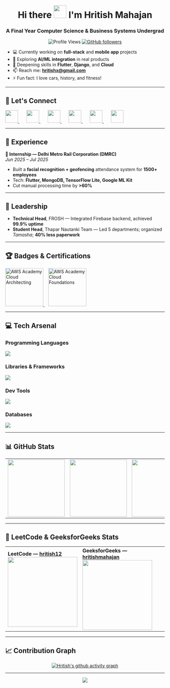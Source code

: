 <h1 align="center">Hi there <img src="https://user-images.githubusercontent.com/72663882/171687151-bb31c996-c9d2-49c8-b593-734946893b23.gif" width="40" /> I'm Hritish Mahajan</h1>

<h3 align="center">A Final Year Computer Science & Business Systems Undergrad</h3>

<div align="center">

![Profile Views](https://komarev.com/ghpvc/?username=hritishmahajan&label=Profile%20views&color=blueviolet&style=plastic)
[![GitHub followers](https://img.shields.io/github/followers/hritishmahajan)](https://github.com/hritishmahajan?tab=followers)

</div>

- 💻 Currently working on **full-stack** and **mobile app** projects  
- 🤖 Exploring **AI/ML integration** in real products  
- 🌱 Deepening skills in **Flutter**, **Django**, and **Cloud**  
- 📫 Reach me: **[hritishx@gmail.com](mailto:hritishx@gmail.com)**  
- ⚡ Fun fact: I love cars, history, and fitness!

---

## 🤝 **Let's Connect**
<p align="left">
<a href="mailto:hritishx@gmail.com" target="_blank" style="margin-right:15px;">
  <img src="https://skillicons.dev/icons?i=gmail" height="40" />
</a>&nbsp;
<a href="https://www.linkedin.com/in/hritish-mahajan/" target="_blank" style="margin-right:15px;">
  <img src="https://skillicons.dev/icons?i=linkedin" height="40" />
</a>&nbsp;
<a href="https://leetcode.com/u/hritish12/" target="_blank" style="margin-right:15px;">
  <img src="https://raw.githubusercontent.com/rahuldkjain/github-profile-readme-generator/master/src/images/icons/Social/leet-code.svg" height="40" />
</a>&nbsp;
<a href="https://www.geeksforgeeks.org/user/hritishmahajan/" target="_blank" style="margin-right:15px;">
  <img src="https://raw.githubusercontent.com/rahuldkjain/github-profile-readme-generator/master/src/images/icons/Social/geeks-for-geeks.svg" height="40" />
</a>&nbsp;
<a href="https://x.com/hritish_mahajan/" target="_blank" style="margin-right:15px;">
  <img src="https://skillicons.dev/icons?i=twitter" height="40" />
</a>&nbsp;
<a href="https://www.instagram.com/hritish_mahajan/" target="_blank">
  <img src="https://skillicons.dev/icons?i=instagram" height="40" />
</a>
</p>


---

## 🏢 **Experience**
**💼 Internship — Delhi Metro Rail Corporation (DMRC)**  
*Jun 2025 – Jul 2025*  
- Built a **facial recognition + geofencing** attendance system for **1500+ employees**  
- Tech: **Flutter, MongoDB, TensorFlow Lite, Google ML Kit**  
- Cut manual processing time by **>60%**

---

## 👑 **Leadership**
- **Technical Head**, FROSH — Integrated Firebase backend, achieved **99.9% uptime**  
- **Student Head**, Thapar Nautanki Team — Led 5 departments; organized *Tamasha*; **40% less paperwork**

---

## 🏆 **Badges & Certifications**
<div>
  <a href="https://www.credly.com/badges/84c8ae47-a4e2-470d-9b2e-632778149476" target="_blank">
    <img src="https://images.credly.com/size/340x340/images/0e4fc0b8-2f12-48d0-8c8f-b573b9f09df0/image.png" width="120" alt="AWS Academy Cloud Architecting">
  </a>
  &nbsp;&nbsp;
  <a href="https://www.credly.com/badges/86f580fb-c08b-4f0f-8ac4-7b5127a21866/print" target="_blank">
    <img src="https://images.credly.com/size/340x340/images/f0029bce-7489-4c18-9d6d-d5eb5ba26553/AWS_Academy_Cloud_Foundations.png" width="120" alt="AWS Academy Cloud Foundations">
  </a>
</div>




---

## 💻 **Tech Arsenal**
### Programming Languages
<p><img src="https://skillicons.dev/icons?i=python,cpp,dart,javascript,html,css,java,r" /></p>

### Libraries & Frameworks
<p><img src="https://skillicons.dev/icons?i=flutter,django,react,tensorflow" /></p>

### Dev Tools
<p><img src="https://skillicons.dev/icons?i=firebase,git,github,postman,aws,gcp,vscode,pycharm" /></p>

### Databases
<p><img src="https://skillicons.dev/icons?i=mysql,mongodb,postgres" /></p>

---

## 📊 **GitHub Stats**
<table>
<tr>
<td>
<img src="https://github-readme-stats.vercel.app/api?username=hritishmahajan&show_icons=true&theme=highcontrast" height="180px"/>
</td>
<td>
<img src="https://github-readme-stats.vercel.app/api/top-langs?username=hritishmahajan&layout=compact&theme=highcontrast" height="180px"/>
</td>
<td>
<img src="https://github-readme-streak-stats.herokuapp.com/?user=hritishmahajan&theme=highcontrast" height="180px"/>
</td>
</tr>
</table>

---

## 🧮 **LeetCode & GeeksforGeeks Stats**
<table>
<tr>
<td>
<b>LeetCode — <a href="https://leetcode.com/u/hritish12/">hritish12</a></b><br/>
<a href="https://leetcode.com/u/hritish12/">
  <img src="https://leetcard.jacoblin.cool/hritish12?theme=dark&font=Nunito&ext=heatmap" height="220px"/>
</a>
</td>
<td>
<b>GeeksforGeeks — <a href="https://www.geeksforgeeks.org/user/hritishmahajan/">hritishmahajan</a></b><br/>
<a href="https://www.geeksforgeeks.org/user/hritishmahajan/">
  <img src="https://gfgstatscard.vercel.app/api?user=hritishmahajan" height="220px"/>
</a>
</td>
</tr>
</table>

---

## 📈 **Contribution Graph**
<div align="center">
  
[![Hritish's github activity graph](https://github-readme-activity-graph.vercel.app/graph?username=hritishmahajan&theme=react-dark)](https://github.com/ashutosh00710/github-readme-activity-graph)
  
</div>

---

<p align="center">
  <img src="https://capsule-render.vercel.app/api?type=waving&color=gradient&height=100&section=footer"/>
</p>
